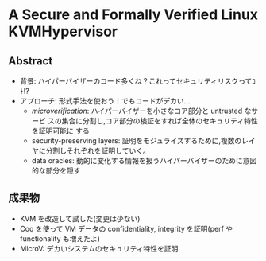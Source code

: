 # A Secure and Formally Verified Linux KVMHypervisor

## Abstract

- 背景: ハイパーバイザーのコード多くね？これってセキュリティリスクってｺﾄ!?
- アプローチ: 形式手法を使おう！でもコードがデカい...
  - _microverification_: ハイパーバイザーを小さなコア部分と untrusted なサービ
    スの集合に分割し,コア部分の検証をすれば全体のセキュリティ特性を証明可能に
    する
  - security-preserving layers: 証明をモジュライズするために,複数のレイヤに分割しそれぞれを証明していく｡
  - data oracles: 動的に変化する情報を扱うハイパーバイザーのために意図的な部分を隠す

## 成果物

- KVM を改造して試した(変更は少ない)
- Coq を使って VM データの confidentiality, integrity を証明(perf や functionality も増えたよ)
- MicroV: デカいシステムのセキュリティ特性を証明
